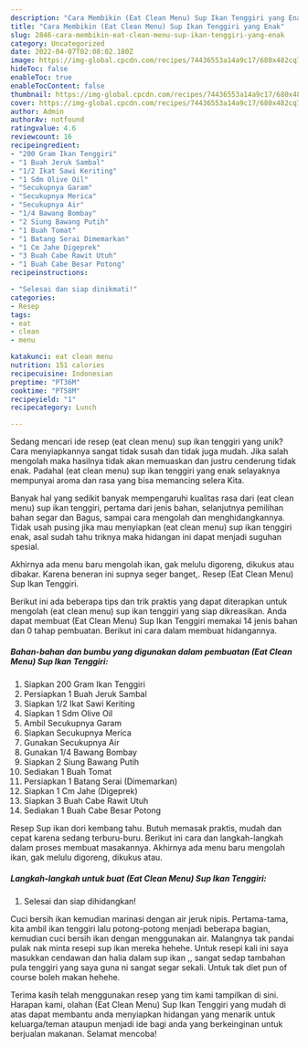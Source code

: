 ```yaml
---
description: "Cara Membikin (Eat Clean Menu) Sup Ikan Tenggiri yang Enak"
title: "Cara Membikin (Eat Clean Menu) Sup Ikan Tenggiri yang Enak"
slug: 2846-cara-membikin-eat-clean-menu-sup-ikan-tenggiri-yang-enak
category: Uncategorized
date: 2022-04-07T02:08:02.180Z
image: https://img-global.cpcdn.com/recipes/74436553a14a9c17/680x482cq70/eat-clean-menu-sup-ikan-tenggiri-foto-resep-utama.jpg
hideToc: false
enableToc: true
enableTocContent: false
thumbnail: https://img-global.cpcdn.com/recipes/74436553a14a9c17/680x482cq70/eat-clean-menu-sup-ikan-tenggiri-foto-resep-utama.jpg
cover: https://img-global.cpcdn.com/recipes/74436553a14a9c17/680x482cq70/eat-clean-menu-sup-ikan-tenggiri-foto-resep-utama.jpg
author: Admin
authorAv: notfound
ratingvalue: 4.6
reviewcount: 16
recipeingredient:
- "200 Gram Ikan Tenggiri"
- "1 Buah Jeruk Sambal"
- "1/2 Ikat Sawi Keriting"
- "1 Sdm Olive Oil"
- "Secukupnya Garam"
- "Secukupnya Merica"
- "Secukupnya Air"
- "1/4 Bawang Bombay"
- "2 Siung Bawang Putih"
- "1 Buah Tomat"
- "1 Batang Serai Dimemarkan"
- "1 Cm Jahe Digeprek"
- "3 Buah Cabe Rawit Utuh"
- "1 Buah Cabe Besar Potong"
recipeinstructions:

- "Selesai dan siap dinikmati!"
categories:
- Resep
tags:
- eat
- clean
- menu

katakunci: eat clean menu 
nutrition: 151 calories
recipecuisine: Indonesian
preptime: "PT36M"
cooktime: "PT58M"
recipeyield: "1"
recipecategory: Lunch

---
```





Sedang mencari ide resep (eat clean menu) sup ikan tenggiri yang unik? Cara menyiapkannya sangat tidak susah dan tidak juga mudah. Jika salah mengolah maka hasilnya tidak akan memuaskan dan justru cenderung tidak enak. Padahal (eat clean menu) sup ikan tenggiri yang enak selayaknya mempunyai aroma dan rasa yang bisa memancing selera Kita.





Banyak hal yang sedikit banyak mempengaruhi kualitas rasa dari (eat clean menu) sup ikan tenggiri, pertama dari jenis bahan, selanjutnya pemilihan bahan segar dan Bagus, sampai cara mengolah dan menghidangkannya. Tidak usah pusing jika mau menyiapkan (eat clean menu) sup ikan tenggiri enak,      asal sudah tahu triknya maka hidangan ini dapat menjadi suguhan spesial.














Akhirnya ada menu baru mengolah ikan, gak melulu digoreng, dikukus atau dibakar. Karena beneran ini supnya seger banget,. Resep (Eat Clean Menu) Sup Ikan Tenggiri.






Berikut ini ada beberapa tips dan trik praktis yang dapat diterapkan untuk mengolah (eat clean menu) sup ikan tenggiri yang siap dikreasikan. Anda dapat membuat (Eat Clean Menu) Sup Ikan Tenggiri memakai 14 jenis bahan dan 0 tahap pembuatan. Berikut ini cara dalam membuat hidangannya.

<!--inarticleads1-->

##### Bahan-bahan dan bumbu yang digunakan dalam pembuatan (Eat Clean Menu) Sup Ikan Tenggiri:

1. Siapkan 200 Gram Ikan Tenggiri
1. Persiapkan 1 Buah Jeruk Sambal
1. Siapkan 1/2 Ikat Sawi Keriting
1. Siapkan 1 Sdm Olive Oil
1. Ambil Secukupnya Garam
1. Siapkan Secukupnya Merica
1. Gunakan Secukupnya Air
1. Gunakan 1/4 Bawang Bombay
1. Siapkan 2 Siung Bawang Putih
1. Sediakan 1 Buah Tomat
1. Persiapkan 1 Batang Serai (Dimemarkan)
1. Siapkan 1 Cm Jahe (Digeprek)
1. Siapkan 3 Buah Cabe Rawit Utuh
1. Sediakan 1 Buah Cabe Besar Potong


Resep Sup ikan dori kembang tahu. Butuh memasak praktis, mudah dan cepat karena sedang terburu-buru. Berikut ini cara dan langkah-langkah dalam proses membuat masakannya. Akhirnya ada menu baru mengolah ikan, gak melulu digoreng, dikukus atau. 

<!--inarticleads2-->

##### Langkah-langkah untuk buat (Eat Clean Menu) Sup Ikan Tenggiri:


1. Selesai dan siap dihidangkan!

Cuci bersih ikan kemudian marinasi dengan air jeruk nipis. Pertama-tama, kita ambil ikan tenggiri lalu potong-potong menjadi beberapa bagian, kemudian cuci bersih ikan dengan menggunakan air. Malangnya tak pandai pulak nak minta resepi sup ikan mereka hehehe. Untuk resepi kali ini saya masukkan cendawan dan halia dalam sup ikan ,, sangat sedap tambahan pula tenggiri yang saya guna ni sangat segar sekali. Untuk tak diet pun of course boleh makan hehehe. 

Terima kasih telah menggunakan resep yang tim kami tampilkan di sini. Harapan kami, olahan (Eat Clean Menu) Sup Ikan Tenggiri yang mudah di atas dapat membantu anda menyiapkan hidangan yang menarik untuk keluarga/teman ataupun menjadi ide bagi anda yang berkeinginan untuk berjualan makanan. Selamat mencoba!
